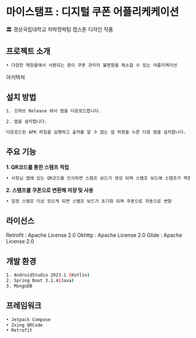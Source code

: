 # 마이스탬프 : 디지털 쿠폰 어플리케케이션
🏛 경상국립대학교 차박정박팀 캡스톤 디자인 작품


## 프로젝트 소개
```bash
• 다양한 매장들에서 사용되는 종이 쿠폰 관리의 불편함을 해소할 수 있는 어플리케이션
```

아키텍쳐

## 설치 방법
  ```bash
1. 깃허브 Release 에서 앱을 다운로드합니다.

2. 앱을 설치합니다.

다운로드된 APK 파일을 실행하고 출처를 알 수 없는 앱 허용을 누른 다음 앱을 설치합니다.
```

## 주요 기능
**1. QR코드를 통한 스탬프 적립**

```bash
• 사장님 앱에 있는 QR코드를 인식하면 스탬프 보드가 생성 되며 스탬프 보드에 스탬프가 찍힘
```

**2. 스탬프를 쿠폰으로 변환해 저장 및 사용**

```bash
• 일정 스탬프 이상 모으게 되면 스탬프 보드가 초기화 되며 쿠폰으로 자동으로 변환
```

## 라이선스

Retrofit : Apache License 2.0
Okhttp : Apache License 2.0
Glide : Apache License 2.0


## 개발 환경

```bash
1. AndroidStudio 2023.1 (Kotlin)
2. Spring Boot 3.1.4(Java)
3. MongoDB
```

## 프레임워크

```bash
• Jetpack Compose
• Zxing QRCode
• Retrofit
```
